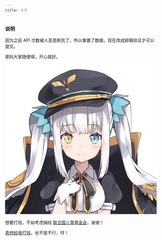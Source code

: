 ```yaml
---
title: 关于
---
```


<i-ri-money-cny-circle-line class="text-4xl m-auto" />
<h3 class="text-3xl m-2">说明</h3>

因为之前 API 次数被人恶意刷完了，所以重置了数据，现在改成邮箱验证才可以提交。

密码大家随便填，开心就好。

<img class="avatar my-4" src="/img/mea.jpg" />

想要打钱，不如考虑捐给 [联合国儿童基金会](https://www.unicef.cn/)，谢谢！

[真想给我打钱](https://sponsors.yunyoujun.cn)，也不是不行，哼！

<br />

<div id="vcomments"></div>

<script setup lang="ts">
import { onMounted } from "vue";
import { nextTick } from "vue";
onMounted(async () => {
  await nextTick()
  new window.Valine({
    el: "#vcomments",
    appId: import.meta.env.VITE_APP_ID,
    appKey: import.meta.env.VITE_APP_KEY,
    avatar: "",
    placeholder: "欧尼酱，可以……给我……你的……评论吗？",
  });
});
</script>
